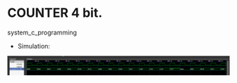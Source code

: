 # COUNTER 4 bit.
system_c_programming


* Simulation:

![img](https://github.com/NikosMouzakitis/system_c_programming/blob/main/counter4bit/counter4_bit.png)


